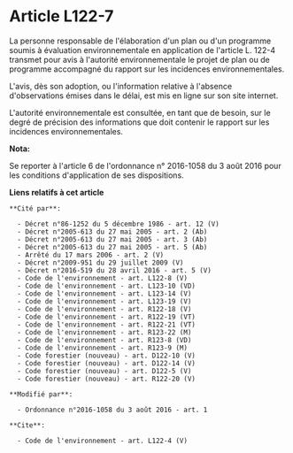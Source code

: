 # Article L122-7

La personne responsable de l'élaboration d'un plan ou d'un programme soumis à évaluation environnementale en application de
l'article L. 122-4 transmet pour avis à l'autorité environnementale le projet de plan ou de programme accompagné du rapport
sur les incidences environnementales. 

L'avis, dès son adoption, ou l'information relative à l'absence d'observations émises dans le délai, est mis en ligne sur son
site internet. 

L'autorité environnementale est consultée, en tant que de besoin, sur le degré de précision des informations que doit
contenir le rapport sur les incidences environnementales.

**Nota:**

Se reporter à l'article 6 de l'ordonnance n° 2016-1058 du 3 août 2016 pour les conditions d'application de ses dispositions.

**Liens relatifs à cet article**

	**Cité par**:

	  - Décret n°86-1252 du 5 décembre 1986 - art. 12 (V)
	  - Décret n°2005-613 du 27 mai 2005 - art. 2 (Ab)
	  - Décret n°2005-613 du 27 mai 2005 - art. 3 (Ab)
	  - Décret n°2005-613 du 27 mai 2005 - art. 5 (Ab)
	  - Arrêté du 17 mars 2006 - art. 2 (V)
	  - Décret n°2009-951 du 29 juillet 2009 (V)
	  - Décret n°2016-519 du 28 avril 2016 - art. 5 (V)
	  - Code de l'environnement - art. L122-8 (V)
	  - Code de l'environnement - art. L123-10 (VD)
	  - Code de l'environnement - art. L123-14 (V)
	  - Code de l'environnement - art. L123-19 (V)
	  - Code de l'environnement - art. R122-18 (V)
	  - Code de l'environnement - art. R122-19 (VT)
	  - Code de l'environnement - art. R122-21 (VT)
	  - Code de l'environnement - art. R123-22 (M)
	  - Code de l'environnement - art. R123-8 (VD)
	  - Code de l'environnement - art. R123-9 (M)
	  - Code forestier (nouveau) - art. D122-10 (V)
	  - Code forestier (nouveau) - art. D122-14 (V)
	  - Code forestier (nouveau) - art. D122-5 (V)
	  - Code forestier (nouveau) - art. R122-20 (V)

	**Modifié par**:

	  - Ordonnance n°2016-1058 du 3 août 2016 - art. 1

	**Cite**:

	  - Code de l'environnement - art. L122-4 (V)
